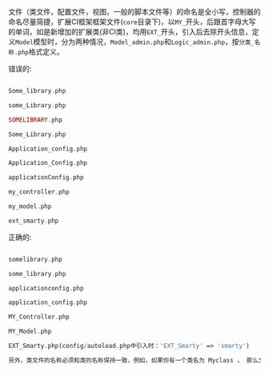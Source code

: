 文件（类文件，配置文件，视图，一般的脚本文件等）的命名是全小写，控制器的命名尽量简捷，扩展CI框架框架文件(`core`目录下)，以`MY_`开头，后跟首字母大写的单词，如是新增加的扩展类(非CI类)，均用`EXT_`开头，引入后去除开头信息，定义`Model`模型时，分为两种情况，`Model_admin.php`和`Logic_admin.php`，按`分类_名称.php`格式定义。

错误的:

```PHP

Some_library.php

some_Library.php

SOMELIBRARY.php

Some_Library.php

Application_config.php

Application_Config.php

applicationConfig.php

my_controller.php

my_model.php

ext_smarty.php

```

正确的:

```PHP

somelibrary.php

some_library.php

applicationconfig.php

application_config.php

MY_Controller.php

MY_Model.php

EXT_Smarty.php(config/autoload.php中引入时：'EXT_Smarty' => 'smarty')

另外，类文件的名称必须和类的名称保持一致，例如，如果你有一个类名为 Myclass ， 那么文件名应该是 Myclass.php ;

```